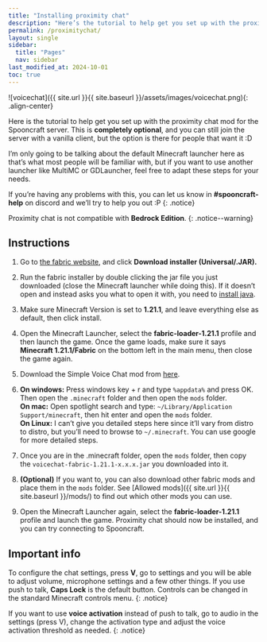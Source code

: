 ```yaml
---
title: "Installing proximity chat"
description: "Here’s the tutorial to help get you set up with the proximity chat mod for the Spooncraft server. This is completely optional and you can still join the server with a vanilla client, but the option is there for people that want it :D"
permalink: /proximitychat/
layout: single
sidebar:
  title: "Pages"
  nav: sidebar
last_modified_at: 2024-10-01
toc: true
---
```


![voicechat]({{ site.url }}{{ site.baseurl }}/assets/images/voicechat.png){: .align-center}

Here is the tutorial to help get you set up with the proximity chat mod for the Spooncraft server. This is **completely optional**, and you can still join the server with a vanilla client, but the option is there for people that want it :D

I’m only going to be talking about the default Minecraft launcher here as that’s what most people will be familiar with, but if you want to use another launcher like MultiMC or GDLauncher, feel free to adapt these steps for your needs. 

If you’re having any problems with this, you can let us know in **#spooncraft-help** on discord and we’ll try to help you out :P
{: .notice}

Proximity chat is not compatible with **Bedrock Edition**.
{: .notice--warning}

## Instructions

1. Go to [the fabric website](https://fabricmc.net/use/), and click **Download installer (Universal/.JAR).**
2. Run the fabric installer by double clicking the jar file you just downloaded (close the Minecraft launcher while doing this). If it doesn’t open and instead asks you what to open it with, you need to [install java](https://www.java.com/).
3. Make sure Minecraft Version is set to **1.21.1**, and leave everything else as default, then click install.
4. Open the Minecraft Launcher, select the **fabric-loader-1.21.1** profile and then launch the game. Once the game loads, make sure it says **Minecraft 1.21.1/Fabric** on the bottom left in the main menu, then close the game again.
5. Download the Simple Voice Chat mod from [here](https://modrinth.com/plugin/simple-voice-chat/version/fabric-1.21.1-2.5.22).
6. **On windows:** Press windows key + r and type `%appdata%` and press OK. Then open the `.minecraft` folder and then open the `mods` folder. \
**On mac:** Open spotlight search and type: `~/Library/Application Support/minecraft`, then hit enter and open the `mods` folder. \
**On Linux:** I can’t give you detailed steps here since it’ll vary from distro to distro, but you’ll need to browse to `~/.minecraft`. You can use google for more detailed steps.
7. Once you are in the .minecraft folder, open the `mods` folder, then copy the `voicechat-fabric-1.21.1-x.x.x.jar` you downloaded into it.

8. **(Optional)** If you want to, you can also download other fabric mods and place them in the `mods` folder. See [Allowed mods]({{ site.url }}{{ site.baseurl }}/mods/) to find out which other mods you can use.

9. Open the Minecraft Launcher again, select the **fabric-loader-1.21.1** profile and launch the game. Proximity chat should now be installed, and you can try connecting to Spooncraft.

## Important info

To configure the chat settings, press **V**, go to settings and you will be able to adjust volume, microphone settings and a few other things. If you use push to talk, **Caps Lock** is the default button. Controls can be changed in the standard Minecraft controls menu.
{: .notice}

If you want to use **voice activation** instead of push to talk, go to audio in the settings (press V), change the activation type and adjust the voice activation threshold as needed.
{: .notice}